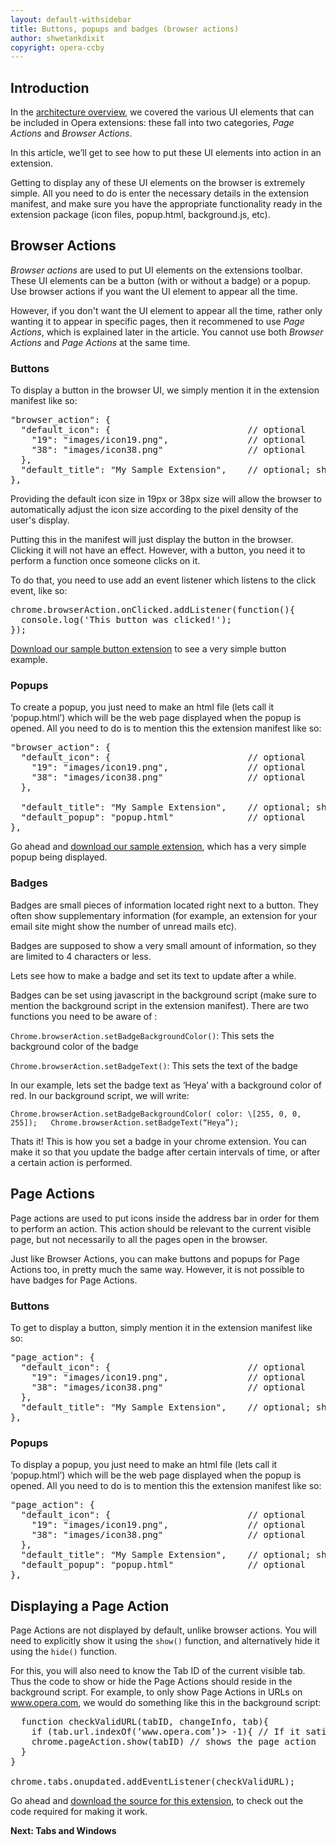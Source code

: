 ```yaml
---
layout: default-withsidebar
title: Buttons, popups and badges (browser actions)
author: shwetankdixit
copyright: opera-ccby
---
```


## Introduction

In the [architecture overview](http://sample.com/index.html), we covered the various UI elements that can be included in Opera extensions: these fall into two categories, *Page Actions* and *Browser Actions*.

In this article, we’ll get to see how to put these UI elements into action in an extension. 

Getting to display any of these UI elements on the browser is extremely simple. All you need to do is enter the necessary details in the extension manifest, and make sure you have the appropriate functionality ready in the extension package (icon files, popup.html, background.js, etc).

## Browser Actions
*Browser actions* are used to put UI elements on the extensions toolbar. These UI elements can be a button (with or without a badge) or a popup. Use browser actions if you want the UI element to appear all the time. 

However, if you don't want the UI element to appear all the time, rather only wanting it to appear in specific pages, then it recommened to use *Page Actions*, which is explained later in the article. You cannot use both *Browser Actions* and *Page Actions* at the same time. 

### Buttons

To display a button in the browser UI, we simply mention it in the extension manifest like so:

<pre class="prettyprint">"browser_action": {
  "default_icon": {                          // optional
    "19": "images/icon19.png",               // optional
    "38": "images/icon38.png"                // optional
  },
  "default_title": "My Sample Extension",    // optional; shown in tooltip
},</pre>

Providing the default icon size in 19px or 38px size will allow the browser to automatically adjust the icon size according to the pixel density of the user's display.

Putting this in the manifest will just display the button in the browser. Clicking it will not have an effect. However, with a button, you need it to perform a function once someone clicks on it. 

To do that, you need to use add an event listener which listens to the click event, like so:

<pre class="prettyprint">chrome.browserAction.onClicked.addListener(function(){
  console.log('This button was clicked!');
});
</pre>

[Download our sample button extension](http://sample.com/index.html) to see a very simple button example.

### Popups

To create a popup, you just need to make an html file (lets call it ‘popup.html’) which will be the web page displayed when the popup is opened. All you need to do is to mention this the extension manifest like so: 

<pre class="prettyprint">"browser_action": {
  "default_icon": {                          // optional
    "19": "images/icon19.png",               // optional
    "38": "images/icon38.png"                // optional
  },

  "default_title": "My Sample Extension",    // optional; shown in tooltip
  "default_popup": "popup.html"              // optional
},</pre>

Go ahead and [download our sample extension](http://sample.com/index.html), which has a very simple popup being displayed.

### Badges

Badges are small pieces of information located right next to a button. They often show supplementary information (for example, an extension for your email site might show the number of unread mails etc). 

Badges are supposed to show a very small amount of information, so they are limited to 4 characters or less. 

Lets see how to make a badge and set its text to update after a while.

Badges can be set using javascript in the background script (make sure to mention the background script in the extension manifest). There are two functions you need to be aware of :

`Chrome.browserAction.setBadgeBackgroundColor()`: This sets the background color of the badge

`Chrome.browserAction.setBadgeText()`: This sets the text of the badge

In our example, lets set the badge text as ‘Heya’ with a background color of red. In our background script, we will write:

`Chrome.browserAction.setBadgeBackgroundColor( color: \[255, 0, 0, 255]);	Chrome.browserAction.setBadgeText(“Heya”);`

Thats it! This is how you set a badge in your chrome extension. You can make it so that you update the badge after certain intervals of time, or after a certain action is performed. 


## Page Actions

Page actions are used to put icons inside the address bar in order for them to perform an action. This action should be relevant to the current visible page, but not necessarily to all the pages open in the browser.

Just like Browser Actions, you can make buttons and popups for Page Actions too, in pretty much the same way. However, it is not possible to have badges for Page Actions. 

### Buttons

To get to display a button, simply mention it in the extension manifest like so:

<pre class="prettyprint">"page_action": {
  "default_icon": {                          // optional
    "19": "images/icon19.png",               // optional
    "38": "images/icon38.png"                // optional
  },
  "default_title": "My Sample Extension",    // optional; shown in tooltip
},</pre>
 
### Popups

To display a popup, you just need to make an html file (lets call it ‘popup.html’) which will be the web page displayed when the popup is opened. All you need to do is to mention this the extension manifest like so: 

<pre class="prettyprint">"page_action": {
  "default_icon": {                          // optional
    "19": "images/icon19.png",               // optional
    "38": "images/icon38.png"                // optional
  },
  "default_title": "My Sample Extension",    // optional; shown in tooltip
  "default_popup": "popup.html"              // optional
},</pre>

## Displaying a Page Action

Page Actions are not displayed by default, unlike browser actions. You will need to explicitly show it using the `show()` function, and alternatively hide it using the `hide()` function. 

For this, you will also need to know the Tab ID of the current visible tab. Thus the code to show or hide the Page Actions should reside in the background script. For example, to only show Page Actions in URLs on www.opera.com, we would do something like this in the background script:

<pre class="prettyprint">  function checkValidURL(tabID, changeInfo, tab){
    if (tab.url.indexOf(‘www.opera.com’)> -1){ // If it satisfies the criteria (the URL containing ‘www.opera.com’)
    chrome.pageAction.show(tabID) // shows the page action
  }
}

chrome.tabs.onupdated.addEventListener(checkValidURL);</pre>

Go ahead and [download the source for this extension](http://sample.com/index.html), to check out the code required for making it work.

**Next: Tabs and Windows**